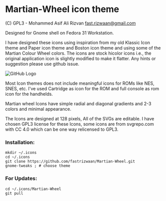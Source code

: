 # Martian-Wheel icon theme
(C) GPL3 -  Mohammed Asif Ali Rizvan <fast.rizwaan@gmail.com>

Designed for Gnome shell on Fedora 31 Workstation. 

I have designed these icons using inspiration from my old Klassic Icon theme and Paper icon theme and Boston icon theme and using some of the Martian Colour Wheel colors. The icons are stock hicolor icons i.e., the original application icon is slightly modified to make it flatter. Any hints or suggestion please use github issue.

![GitHub Logo](/Martian-Wheel-Icons-Preview.svg)

Most Icon themes does not include meaningful icons for ROMs like NES, SNES, etc. I've used Cartridge as icon for the ROM and full console as rom icon for the handhelds.

Martian wheel Icons have simple radial and diagonal gradients and 2-3 colors and minimal appearance.

The Icons are designed at 128 pixels, All of the SVGs are editable. I have chosen GPL3 license for these Icons, some icons are from svgrepo.com with CC 4.0 which can be one way relicensed to GPL3.

### Installation:

```
mkdir ~/.icons
cd ~/.icons
git clone https://github.com/fastrizwaan/Martian-Wheel.git
gnome-tweaks ; # choose theme
```


### For Updates:

```
cd ~/.icons/Martian-Wheel
git pull
```

